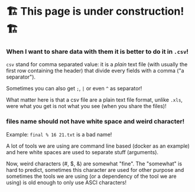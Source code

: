 🏗️ This page is under construction! 🏗️
=======================================

### When I want to share data with them it is better to do it in `.csv`!

`csv` stand for comma separated value: it is a *plain* text file (with usually the first row containing the header) that divide every fields with a comma ("a separator"). 

Sometimes you can also get `;`, `|` or even `^` as separator!

What matter here is that a csv file are a plain text file format, unlike `.xls`, were what you get is not what you see (when you share the files)!

### files name should not have white space and weird character!

Example: `final % 16 21.txt` is a bad name!

A lot of tools we are using are command line based (docker as an example) and here white spaces are used to separate stuff (arguments). 

Now, weird characters (#,  $, &) are somewhat "fine". The "somewhat" is hard to predict, sometimes this character are used for other purpose and sometimes the tools we are using (or a dependency of the tool we are using) is old enough to only use ASCI characters!



